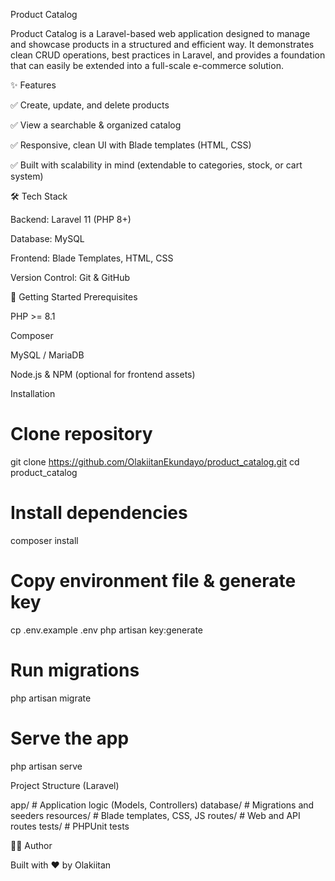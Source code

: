 Product Catalog

Product Catalog is a Laravel-based web application designed to manage and showcase products in a structured and efficient way.
It demonstrates clean CRUD operations, best practices in Laravel, and provides a foundation that can easily be extended into a full-scale e-commerce solution.

✨ Features

✅ Create, update, and delete products

✅ View a searchable & organized catalog

✅ Responsive, clean UI with Blade templates (HTML, CSS)

✅ Built with scalability in mind (extendable to categories, stock, or cart system)

🛠 Tech Stack

Backend: Laravel 11 (PHP 8+)

Database: MySQL

Frontend: Blade Templates, HTML, CSS

Version Control: Git & GitHub

🚀 Getting Started
Prerequisites

PHP >= 8.1

Composer

MySQL / MariaDB

Node.js & NPM (optional for frontend assets)

Installation

# Clone repository

git clone https://github.com/OlakiitanEkundayo/product_catalog.git
cd product_catalog

# Install dependencies

composer install

# Copy environment file & generate key

cp .env.example .env
php artisan key:generate

# Run migrations

php artisan migrate

# Serve the app

php artisan serve

Project Structure (Laravel)

app/ # Application logic (Models, Controllers)
database/ # Migrations and seeders
resources/ # Blade templates, CSS, JS
routes/ # Web and API routes
tests/ # PHPUnit tests

👨‍💻 Author

Built with ❤️ by Olakiitan
